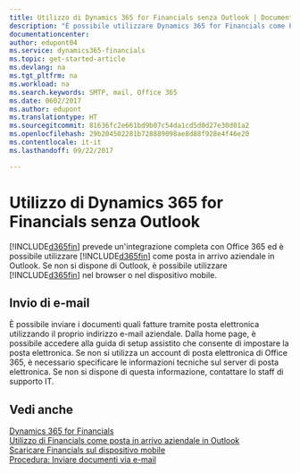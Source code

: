 ```yaml
---
title: Utilizzo di Dynamics 365 for Financials senza Outlook | Documenti Microsoft
description: "È possibile utilizzare Dynamics 365 for Financials come Posta in arrivo aziendale in Outlook perché è possibile integrare Financials con Office 365, tuttavia, è anche possibile non utilizzare Outlook e usare invece un browser o il dispositivo mobile."
documentationcenter: 
author: edupont04
ms.service: dynamics365-financials
ms.topic: get-started-article
ms.devlang: na
ms.tgt_pltfrm: na
ms.workload: na
ms.search.keywords: SMTP, mail, Office 365
ms.date: 0602/2017
ms.author: edupont
ms.translationtype: HT
ms.sourcegitcommit: 81636fc2e661bd9b07c54da1cd5d0d27e30d01a2
ms.openlocfilehash: 29b204502281b728889098ae8d88f928e4f46e20
ms.contentlocale: it-it
ms.lasthandoff: 09/22/2017

---
```

# <a name="using-dynamics-365-for-financials-without-outlook"></a>Utilizzo di Dynamics 365 for Financials senza Outlook
[!INCLUDE[d365fin](includes/d365fin_md.md)] prevede un'integrazione completa con Office 365 ed è possibile utilizzare [!INCLUDE[d365fin](includes/d365fin_md.md)] come posta in arrivo aziendale in Outlook. Se non si dispone di Outlook, è possibile utilizzare [!INCLUDE[d365fin](includes/d365fin_md.md)] nel browser o nel dispositivo mobile.  

## <a name="sending-email"></a>Invio di e-mail
È possibile inviare i documenti quali fatture tramite posta elettronica utilizzando il proprio indirizzo e-mail aziendale. Dalla home page, è possibile accedere alla guida di setup assistito che consente di impostare la posta elettronica. Se non si utilizza un account di posta elettronica di Office 365, è necessario specificare le informazioni tecniche sul server di posta elettronica. Se non si dispone di questa informazione, contattare lo staff di supporto IT.  


## <a name="see-also"></a>Vedi anche
[Dynamics 365 for Financials](index.md)  
[Utilizzo di Financials come posta in arrivo aziendale in Outlook](madeira-outlook.md)  
[Scaricare Financials sul dispositivo mobile](install-mobile-app.md)  
[Procedura: Inviare documenti via e-mail](ui-how-send-documents-email.md)

